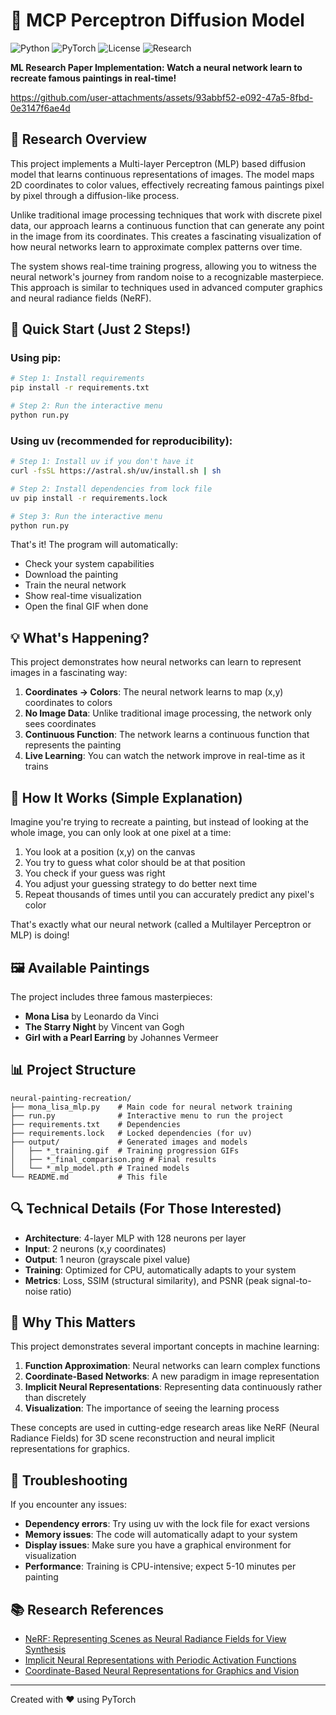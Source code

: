 # 🎨 MCP Perceptron Diffusion Model

![Python](https://img.shields.io/badge/Python-3.8+-blue.svg)
![PyTorch](https://img.shields.io/badge/PyTorch-2.1+-red.svg)
![License](https://img.shields.io/badge/License-MIT-yellow.svg)
![Research](https://img.shields.io/badge/Research-Implementation-brightgreen.svg)

**ML Research Paper Implementation: Watch a neural network learn to recreate famous paintings in real-time!**






https://github.com/user-attachments/assets/93abbf52-e092-47a5-8fbd-0e3147f6ae4d


## 📑 Research Overview

This project implements a Multi-layer Perceptron (MLP) based diffusion model that learns continuous representations of images. The model maps 2D coordinates to color values, effectively recreating famous paintings pixel by pixel through a diffusion-like process.

Unlike traditional image processing techniques that work with discrete pixel data, our approach learns a continuous function that can generate any point in the image from its coordinates. This creates a fascinating visualization of how neural networks learn to approximate complex patterns over time.

The system shows real-time training progress, allowing you to witness the neural network's journey from random noise to a recognizable masterpiece. This approach is similar to techniques used in advanced computer graphics and neural radiance fields (NeRF).

## 🚀 Quick Start (Just 2 Steps!)

### Using pip:
```bash
# Step 1: Install requirements
pip install -r requirements.txt

# Step 2: Run the interactive menu
python run.py
```

### Using uv (recommended for reproducibility):
```bash
# Step 1: Install uv if you don't have it
curl -fsSL https://astral.sh/uv/install.sh | sh

# Step 2: Install dependencies from lock file
uv pip install -r requirements.lock

# Step 3: Run the interactive menu
python run.py
```

That's it! The program will automatically:
- Check your system capabilities
- Download the painting
- Train the neural network
- Show real-time visualization
- Open the final GIF when done

## 💡 What's Happening?

This project demonstrates how neural networks can learn to represent images in a fascinating way:

1. **Coordinates → Colors**: The neural network learns to map (x,y) coordinates to colors
2. **No Image Data**: Unlike traditional image processing, the network only sees coordinates
3. **Continuous Function**: The network learns a continuous function that represents the painting
4. **Live Learning**: You can watch the network improve in real-time as it trains

## 🧠 How It Works (Simple Explanation)

Imagine you're trying to recreate a painting, but instead of looking at the whole image, you can only look at one pixel at a time:

1. You look at a position (x,y) on the canvas
2. You try to guess what color should be at that position
3. You check if your guess was right
4. You adjust your guessing strategy to do better next time
5. Repeat thousands of times until you can accurately predict any pixel's color

That's exactly what our neural network (called a Multilayer Perceptron or MLP) is doing!

## 🖼️ Available Paintings

The project includes three famous masterpieces:

- **Mona Lisa** by Leonardo da Vinci
- **The Starry Night** by Vincent van Gogh
- **Girl with a Pearl Earring** by Johannes Vermeer

## 📊 Project Structure

```
neural-painting-recreation/
├── mona_lisa_mlp.py    # Main code for neural network training
├── run.py              # Interactive menu to run the project
├── requirements.txt    # Dependencies
├── requirements.lock   # Locked dependencies (for uv)
├── output/             # Generated images and models
│   ├── *_training.gif  # Training progression GIFs
│   ├── *_final_comparison.png # Final results
│   └── *_mlp_model.pth # Trained models
└── README.md           # This file
```

## 🔍 Technical Details (For Those Interested)

- **Architecture**: 4-layer MLP with 128 neurons per layer
- **Input**: 2 neurons (x,y coordinates)
- **Output**: 1 neuron (grayscale pixel value)
- **Training**: Optimized for CPU, automatically adapts to your system
- **Metrics**: Loss, SSIM (structural similarity), and PSNR (peak signal-to-noise ratio)

## 📝 Why This Matters

This project demonstrates several important concepts in machine learning:

1. **Function Approximation**: Neural networks can learn complex functions
2. **Coordinate-Based Networks**: A new paradigm in image representation
3. **Implicit Neural Representations**: Representing data continuously rather than discretely
4. **Visualization**: The importance of seeing the learning process

These concepts are used in cutting-edge research areas like NeRF (Neural Radiance Fields) for 3D scene reconstruction and neural implicit representations for graphics.

## 🔧 Troubleshooting

If you encounter any issues:

- **Dependency errors**: Try using uv with the lock file for exact versions
- **Memory issues**: The code will automatically adapt to your system
- **Display issues**: Make sure you have a graphical environment for visualization
- **Performance**: Training is CPU-intensive; expect 5-10 minutes per painting

## 📚 Research References

- [NeRF: Representing Scenes as Neural Radiance Fields for View Synthesis](https://arxiv.org/abs/2003.08934)
- [Implicit Neural Representations with Periodic Activation Functions](https://arxiv.org/abs/2006.09661)
- [Coordinate-Based Neural Representations for Graphics and Vision](https://www.cs.cmu.edu/~aayushb/SIREN/)

---

Created with ❤️ using PyTorch
